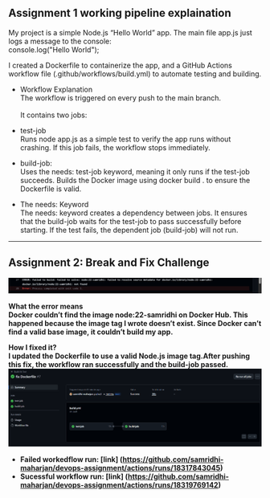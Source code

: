 ## Assignment 1 working pipeline explaination 

My project is a simple Node.js “Hello World” app. The main file app.js just logs a message to the console:<br>
console.log("Hello World");

I created a Dockerfile to containerize the app, and a GitHub Actions workflow file (.github/workflows/build.yml) to automate testing and building.

- Workflow Explanation <br>
The workflow is triggered on every push to the main branch.<br><br>
It contains two jobs:<br>

- test-job <br>
Runs node app.js as a simple test to verify the app runs without crashing.
If this job fails, the workflow stops immediately.

- build-job: <br>
Uses the needs: test-job keyword, meaning it only runs if the test-job succeeds.
Builds the Docker image using docker build . to ensure the Dockerfile is valid.

- The needs: Keyword<br>
The needs: keyword creates a dependency between jobs.
It ensures that the build-job waits for the test-job to pass successfully before starting.
If the test fails, the dependent job (build-job) will not run.


---

## Assignment 2: Break and Fix Challenge
<img src="/images/error.png">

<b>What the error means <br>
Docker couldn’t find the image node:22-samridhi on Docker Hub. This happened because the image tag I wrote doesn’t exist. Since Docker can’t find a valid base image, it couldn’t build my app.

<b>How I fixed it?<br>
I updated the Dockerfile to use a valid Node.js image tag.After pushing this fix, the workflow ran successfully and the build-job passed.
<br>
<img src="/images/sucess.png">

- **Failed workedflow run**: [link] (https://github.com/samridhi-maharjan/devops-assignment/actions/runs/18317843045)
- **Sucessful workflow run**: [link] (https://github.com/samridhi-maharjan/devops-assignment/actions/runs/18319769142)
